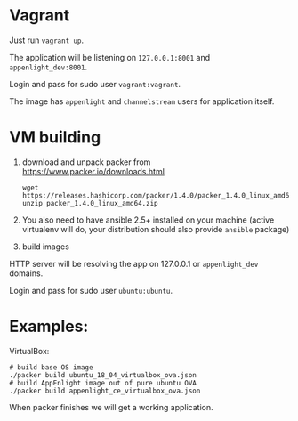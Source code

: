 # Vagrant

Just run `vagrant up`.

The application will be listening on `127.0.0.1:8001` and `appenlight_dev:8001`.

Login and pass for sudo user `vagrant:vagrant`.

The image has `appenlight` and `channelstream` users for application itself.


# VM building

1. download and unpack packer from https://www.packer.io/downloads.html

       wget https://releases.hashicorp.com/packer/1.4.0/packer_1.4.0_linux_amd64.zip
       unzip packer_1.4.0_linux_amd64.zip

2. You also need to have ansible 2.5+ installed on your machine 
   (active virtualenv will do, your distribution should also provide `ansible` package)

3. build images

HTTP server will be resolving the app on 127.0.0.1 or `appenlight_dev` domains.

Login and pass for sudo user `ubuntu:ubuntu`.

# Examples:

VirtualBox: 

    # build base OS image
    ./packer build ubuntu_18_04_virtualbox_ova.json
    # build AppEnlight image out of pure ubuntu OVA
    ./packer build appenlight_ce_virtualbox_ova.json

When packer finishes we will get a working application.
